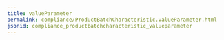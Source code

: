 ```yaml
---
title: valueParameter
permalink: compliance/ProductBatchCharacteristic.valueParameter.html
jsonid: compliance_productbatchcharacteristic_valueparameter
---
```

